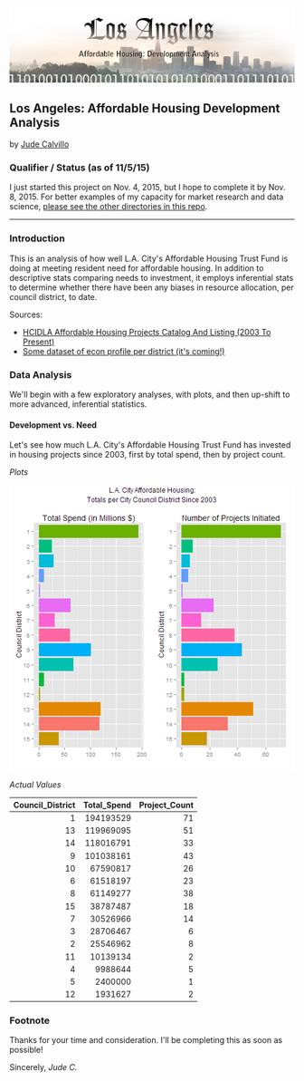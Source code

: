 ![](la-affordable-housing_data.jpg)

## Los Angeles: Affordable Housing Development Analysis

by [Jude Calvillo](http://linkd.in/1BGeytb)

### Qualifier / Status (as of 11/5/15)
I just started this project on Nov. 4, 2015, but I hope to complete it by Nov. 8, 2015. For better examples of my capacity for market research and data science, [please see the other directories in this repo](http://bit.ly/1LwfHq7).

***

### Introduction
This is an analysis of how well L.A. City's Affordable Housing Trust Fund is doing at meeting resident need for affordable housing. In addition to descriptive stats comparing needs to investment, it employs inferential stats to determine whether there have been any biases in resource allocation, per council district, to date.  

Sources:  
* [HCIDLA Affordable Housing Projects Catalog And Listing (2003 To Present)](http://bit.ly/1RYxurG)  
* [Some dataset of econ profile per district (it's coming!)](http://#)  

### Data Analysis

We'll begin with a few exploratory analyses, with plots, and then up-shift to more advanced, inferential statistics.

#### Development vs. Need

Let's see how much L.A. City's Affordable Housing Trust Fund has invested in housing projects since 2003, first by total spend, then by project count.

*Plots*


![plot of chunk unnamed-chunk-2](figure/unnamed-chunk-2-1.png) 

*Actual Values*


| Council_District| Total_Spend| Project_Count|
|----------------:|-----------:|-------------:|
|                1|   194193529|            71|
|               13|   119969095|            51|
|               14|   118016791|            33|
|                9|   101038161|            43|
|               10|    67590817|            26|
|                6|    61518197|            23|
|                8|    61149277|            38|
|               15|    38787487|            18|
|                7|    30526966|            14|
|                3|    28706467|             6|
|                2|    25546962|             8|
|               11|    10139134|             2|
|                4|     9988644|             5|
|                5|     2400000|             1|
|               12|     1931627|             2|

### Footnote
Thanks for your time and consideration. I'll be completing this as soon as possible!

Sincerely,
*Jude C.*


